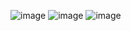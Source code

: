 ![image](https://github.com/user-attachments/assets/2e816be5-d87d-42b7-9d23-0e9c7b57d991)
![image](https://github.com/user-attachments/assets/e63cd5ed-448b-4d90-b369-393ba22b148d)
![image](https://github.com/user-attachments/assets/2b337f59-6e7c-4366-95bc-d33fc517ee4a)
